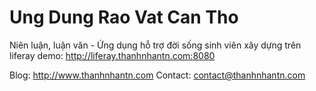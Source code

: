 Ung Dung Rao Vat Can Tho
==============

Niên luận, luận văn - Ứng dụng hỗ trợ đời sống sinh viên xây dựng trên liferay
demo: http://liferay.thanhnhantn.com:8080

Blog: http://www.thanhnhantn.com
Contact: contact@thanhnhantn.com
